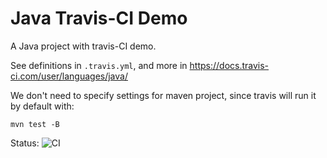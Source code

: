Java Travis-CI Demo
===================

A Java project with travis-CI demo.

See definitions in `.travis.yml`, and more in <https://docs.travis-ci.com/user/languages/java/>

We don't need to specify settings for maven project, since travis will run it by default with:

```
mvn test -B
```

Status: ![CI](https://travis-ci.org/java-demos/java-travis-demo.svg?branch=master)
